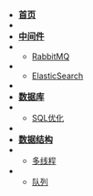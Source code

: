 <!-- docs/_sidebar.md -->

* [<span style="font-size: 15px; font-weight: bolder;">首页</span>](?id=java笔记)
* 
* [<span style="font-size: 15px; font-weight: bolder;">中间件</span>](tool/)
* * [RabbitMQ](tool/RabbitMQ.md)
* * [ElasticSearch](tool/ElasticSearch.md)
* 
* [<span style="font-size: 15px; font-weight: bolder;">数据库</span>](sql/)
* * [SQL优化](sql/SQL优化要点.md)
* 
* [<span style="font-size: 15px; font-weight: bolder;">数据结构</span>](data_structure/)
* * [多线程](data_structure/多线程.md)
* * [队列](data_structure/队列.md)
